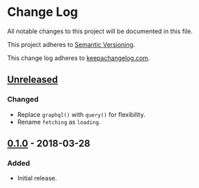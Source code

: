 # Change Log

All notable changes to this project will be documented in this file.

This project adheres to [Semantic Versioning](http://semver.org/).

This change log adheres to [keepachangelog.com](http://keepachangelog.com).

## [Unreleased]
### Changed
- Replace `graphql()` with `query()` for flexibility.
- Rename `fetching` as `loading`.

## [0.1.0] - 2018-03-28
### Added
- Initial release.

[Unreleased]: https://github.com/yuku-t/thyperapp-apolloextcomplete/compare/v0.1.0...HEAD
[0.1.0]: https://github.com/yuku-t/hyperapp-apollo/compare/2134207...v0.1.0
